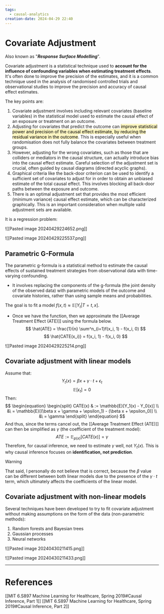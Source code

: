 ```yaml
---
tags:
  - causal-analytics
creation-date: 2024-04-29 22:40
---
```

# Covariate Adjustment

Also known as "***Response Surface Modelling***".

Covariate adjustment is a statistical technique used to **account for the influence of confounding variables when estimating treatment effects**. It's often done to improve the precision of the estimates, and it is a common technique used in the analysis of randomised controlled trials and observational studies to improve the precision and accuracy of causal effect estimates. 

The key points are:
1. Covariate adjustment involves including relevant covariates (baseline variables) in the statistical model used to estimate the causal effect of an exposure or treatment on an outcome. 
2. Adjusting for covariates that predict the outcome can <mark style="background: #FFF3A3A6;">improve statistical power and precision of the causal effect estimate, by reducing the residual variance in the outcome</mark>. This is especially useful when randomisation does not fully balance the covariates between treatment groups.
3. However, adjusting for the wrong covariates, such as those that are colliders or mediators in the causal structure, can actually introduce bias into the causal effect estimate. Careful selection of the adjustment set is crucial, often guided by causal diagrams (directed acyclic graphs). 
4. Graphical criteria like the back-door criterion can be used to identify a sufficient set of covariates to adjust for in order to obtain an unbiased estimate of the total causal effect. This involves blocking all back-door paths between the exposure and outcome. 
5. There is an optimal adjustment set that provides the most efficient (minimum variance) causal effect estimate, which can be characterized graphically. This is an important consideration when multiple valid adjustment sets are available. 

It is a regression problem:

![[Pasted image 20240429224652.png]]

![[Pasted image 20240429225537.png]]

## Parametric G-Formula

The parametric g-formula is a statistical method to estimate the causal effects of sustained treatment strategies from observational data with time-varying confounding.
- It involves replacing the components of the g-formula (the joint density of the observed data) with parametric models of the outcome and covariate histories, rather than using sample means and probabilities. 

The goal is to fit a model $f(x, t) \approx \mathbb{E}[Y_t|T = t,x]$. 
- Once we have the function, then we approximate the [[Average Treatment Effect (ATE)]] using the formula below.
$$
\hat{ATE} = \frac{1}{n} \sum^n_{i=1}f(x_i, 1) - f(x_i, 0)
$$
$$
\hat{CATE(x_i)} = f(x_i, 1) - f(x_i, 0)
$$

![[Pasted image 20240429225214.png]]


## Covariate adjustment with linear models

Assume that:
$$
Y_t(x) = \beta x + \gamma \cdot t + \epsilon_t
$$
$$
\mathbb{E}[\epsilon_t] = 0
$$
Then:
$$
\begin{equation}
\begin{split}
CATE(x) & := \mathbb{E}[Y_1(x) - Y_0(x)] \\
&\  = \mathbb{E}[(\beta x + \gamma + \epsilon_1) - (\beta x + \epsilon_0)] \\
&\  = \gamma
\end{split}
\end{equation}
$$
And thus, since the terms cancel out, the [[Average Treatment Effect (ATE)]] can then be simplified as $\gamma$ (the coefficient of the treatment model):
$$
ATE := \mathbb{E}_{p(x)}[CATE(x)] = \gamma
$$
Therefore, for causal inference, we need to estimate $\gamma$ well, not $Y_t(x)$. This is why causal inference focuses on **identification, not prediction**.


> [!warning]
> That said, I personally do not believe that is correct, because the $\beta$ value can be different between both linear models due to the presence of the $\gamma \cdot t$ term, which ultimately affects the coefficients of the linear model.


## Covariate adjustment with non-linear models

Several techniques have been developed to try to fit covariate adjustment without making assumptions on the form of the data (non-parametric methods):
1. Random forests and Bayesian trees
2. Gaussian processes
3. Neural networks

![[Pasted image 20240430211415.png]]

![[Pasted image 20240430211433.png]]




---
# References

[[MIT 6.S897 Machine Learning for Healthcare, Spring 2019#Causal Inference, Part 1]]
[[MIT 6.S897 Machine Learning for Healthcare, Spring 2019#Causal Inference, Part 2]]